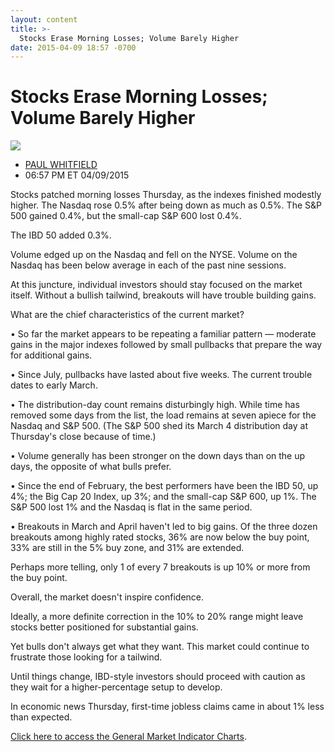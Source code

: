 ```yaml
---
layout: content
title: >-
  Stocks Erase Morning Losses; Volume Barely Higher
date: 2015-04-09 18:57 -0700
---
```



Stocks Erase Morning Losses; Volume Barely Higher
==================================================


![](https://www.investors.com/wp-content/uploads/ibd-migrated-images/MPv_150410_635641903865463360.png)

* [PAUL WHITFIELD](https://www.investors.com/author/whitfieldp/ "Posts by PAUL WHITFIELD")
* 06:57 PM ET 04/09/2015




  

Stocks patched morning losses Thursday, as the indexes finished modestly higher. The Nasdaq rose 0.5% after being down as much as 0.5%. The S&P 500 gained 0.4%, but the small-cap S&P 600 lost 0.4%.

  

The IBD 50 added 0.3%.

  

Volume edged up on the Nasdaq and fell on the NYSE. Volume on the Nasdaq has been below average in each of the past nine sessions.

  

At this juncture, individual investors should stay focused on the market itself. Without a bullish tailwind, breakouts will have trouble building gains.

  

What are the chief characteristics of the current market?

  

• So far the market appears to be repeating a familiar pattern — moderate gains in the major indexes followed by small pullbacks that prepare the way for additional gains.

  

• Since July, pullbacks have lasted about five weeks. The current trouble dates to early March.

  

• The distribution-day count remains disturbingly high. While time has removed some days from the list, the load remains at seven apiece for the Nasdaq and S&P 500. (The S&P 500 shed its March 4 distribution day at Thursday's close because of time.)

  

• Volume generally has been stronger on the down days than on the up days, the opposite of what bulls prefer.

  

• Since the end of February, the best performers have been the IBD 50, up 4%; the Big Cap 20 Index, up 3%; and the small-cap S&P 600, up 1%. The S&P 500 lost 1% and the Nasdaq is flat in the same period.

  

• Breakouts in March and April haven't led to big gains. Of the three dozen breakouts among highly rated stocks, 36% are now below the buy point, 33% are still in the 5% buy zone, and 31% are extended.

  

Perhaps more telling, only 1 of every 7 breakouts is up 10% or more from the buy point.

  

Overall, the market doesn't inspire confidence.

  

Ideally, a more definite correction in the 10% to 20% range might leave stocks better positioned for substantial gains.

  

Yet bulls don't always get what they want. This market could continue to frustrate those looking for a tailwind.

  

Until things change, IBD-style investors should proceed with caution as they wait for a higher-percentage setup to develop.

  

In economic news Thursday, first-time jobless claims came in about 1% less than expected.

  

[Click here to access the General Market Indicator Charts](https://www.investors.com/pdf/GMI_041015.pdf).




